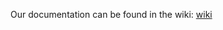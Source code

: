 Our documentation can be found in the wiki:
[wiki](https://github.com/ddvlanck/ThingworxVirtualProductionLine/wiki)
